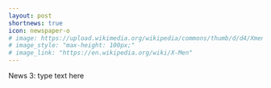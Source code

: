 ```yaml
---
layout: post
shortnews: true
icon: newspaper-o
# image: https://upload.wikimedia.org/wikipedia/commons/thumb/d/d4/Xmencomic-logo.svg/2000px-Xmencomic-logo.svg.png
# image_style: "max-height: 100px;"
# image_link: "https://en.wikipedia.org/wiki/X-Men"
---
```


News 3: type text here
